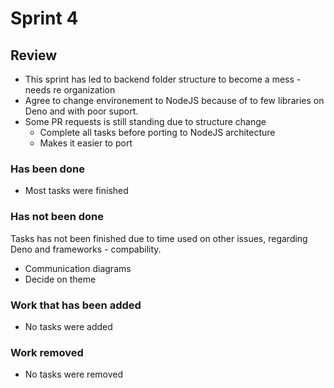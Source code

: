# Sprint 4

## Review

- This sprint has led to backend folder structure to become a mess - needs re organization
- Agree to change environement to NodeJS because of to few libraries on Deno and with poor suport.
- Some PR requests is still standing due to structure change
  - Complete all tasks before porting to NodeJS architecture
  - Makes it easier to port

### Has been done

- Most tasks were finished

### Has not been done

Tasks has not been finished due to time used on other issues, regarding Deno and frameworks - compability.

- Communication diagrams
- Decide on theme

### Work that has been added

- No tasks were added

### Work removed

- No tasks were removed
